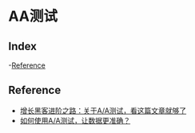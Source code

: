 AA测试
===

Index
---
-[Reference](#Reference)

## Reference
- [增长黑客进阶之路：关于A/A测试，看这篇文章就够了
](http://www.woshipm.com/data-analysis/427086.html)
- [如何使用A/A测试，让数据更准确？](http://www.woshipm.com/data-analysis/438269.html) 
